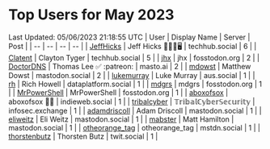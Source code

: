 # Top Users for May 2023
Last Updated: 05/06/2023 21:18:55 UTC
| User | Display Name | Server | Post |
| -- | -- | -- | -- |
| [JeffHicks](https://techhub.social/@JeffHicks) | Jeff Hicks 🐶🎼🍷🖥️ | techhub.social | 6 |
| [Clatent](https://techhub.social/@Clatent) | Clayton Tyger | techhub.social | 5 |
| [jhx](https://fosstodon.org/@jhx) | jhx | fosstodon.org | 2 |
| [DoctorDNS](https://masto.ai/@DoctorDNS) | Thomas Lee ✅ :patreon: | masto.ai | 2 |
| [mdowst](https://mastodon.social/@mdowst) | Matthew Dowst | mastodon.social | 2 |
| [lukemurray](https://aus.social/@lukemurray) | Luke Murray | aus.social | 1 |
| [rh](https://dataplatform.social/@rh) | Rich Howell | dataplatform.social | 1 |
| [mdgrs](https://fosstodon.org/@mdgrs) | mdgrs | fosstodon.org | 1 |
| [MrPowerShell](https://fosstodon.org/@MrPowerShell) | MrPowerShell | fosstodon.org | 1 |
| [aboxofsox](https://indieweb.social/@aboxofsox) | aboxofsox 🧙🏼 | indieweb.social | 1 |
| [tribalcyber](https://infosec.exchange/@tribalcyber) | 𝕋𝕣𝕚𝕓𝕒𝕝ℂ𝕪𝕓𝕖𝕣𝕊𝕖𝕔𝕦𝕣𝕚𝕥𝕪 | infosec.exchange | 1 |
| [adamdriscoll](https://mastodon.social/@adamdriscoll) | Adam Driscoll | mastodon.social | 1 |
| [eliweitz](https://mastodon.social/@eliweitz) | Eli Weitz | mastodon.social | 1 |
| [mabster](https://mastodon.social/@mabster) | Matt Hamilton | mastodon.social | 1 |
| [otheorange_tag](https://mstdn.social/@otheorange_tag) | otheorange_tag | mstdn.social | 1 |
| [thorstenbutz](https://twit.social/@thorstenbutz) | Thorsten Butz | twit.social | 1 |
